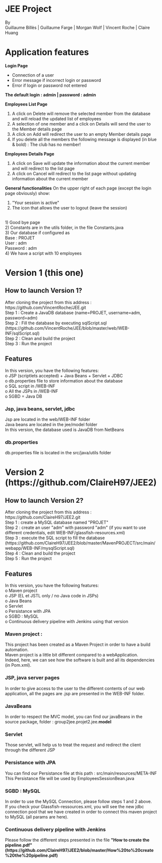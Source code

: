# JEE Project
By <br>
Guillaume Billès | Guillaume Farge | Morgan Wolf | Vincent Roche | Claire Huang<br>

<h1>Application features</h1>

<b>Login Page</b><br>
- Connection of a user <br>
- Error message if incorrect login or password <br>
- Error if login or password not entered <br>

<b>The default login : admin | password : admin</b>

<b>Employees List Page</b><br>
1) A click on Delete will remove the selected member from the database and will reload the updated list of employees<br>
2) A selection of one member and a click on Details will send the user to the Member details page<br>
3) A click on Add will redirect the user to an empty Member details page<br>
4) If you delete all the members the following message is displayed (in blue & bold) : The club has no member!<br> 

<b>Employees Details Page</b><br>
1) A click on Save will update the information about the current member and will redirect to the list page<br>
2) A click on Cancel will redirect to the list page without updating information about the current member<br>

<b>General functionalities</b>
On the upper right of each page (except the login page obviously) show: <br>
1) "Your session is active" <br>
2) The icon that allows the user to logout (leave the session)<br>
<br>
1) Good bye page<br>
2) Constants are in the utils folder, in the file Constants.java<br>
3) Our database if configured as <br>
Base : PROJET<br>
User : adm<br>
Password : adm<br>
4) We have a script with 10 employees<br>

<h1>Version 1 (this one)</h1>
<h2>How to launch Version 1?</h2>
After cloning the project from this address : https://github.com/VincentRoche/JEE.git<br>
Step 1 : Create a JavaDB database (name=PROJET, username=adm, password=adm)<br>
Step 2 : Fill the database by executing sqlScript.sql (https://github.com/VincentRoche/JEE/blob/master/web/WEB-INF/sqlScript.sql)<br>
Step 2 : Clean and build the project<br>
Step 3 : Run the project

<h2>Features</h2>
In this version, you have the following features: <br>
o JSP (scriptlets accepted) + Java Beans + Servlet + JDBC<br>
o db.properties file to store information about the database <br>
o SQL script in /WEB-INF<br>
o All the JSPs in /WEB-INF <br>
o SGBD = Java DB<br>

<h3>Jsp, java beans, servlet, jdbc</h3>
Jsp are located in the web/WEB-INF folder<br>
Java beans are located in the jee/model folder<br>
In this version, the database used is JavaDB from NetBeans
<h3>db.properties</h3>
db.properties file is located in the src/java/utils folder<br>


<h1>Version 2 (https://github.com/ClaireH97/JEE2)</h1>
<h2>How to launch Version 2?</h2>
After cloning the project from this address : https://github.com/ClaireH97/JEE2.git<br>
Step 1 : create a MySQL database named "PROJET"<br>
Step 2 : create an user "adm" with password "adm" (if you want to use different credentials, edit WEB-INF/glassfish-resources.xml)<br>
Step 3 : execute the SQL script to fill the database (https://github.com/ClaireH97/JEE2/blob/master/MavenPROJECT/src/main/webapp/WEB-INF/mysqlScript.sql)<br>
Step 4 : Clean and build the project<br>
Step 5 : Run the project

<h2>Features</h2>
In this version, you have the following features:<br>
o Maven project <br>
o JSP (EL et JSTL only / no Java code in JSPs)<br>
o Java Beans <br>
o Servlet <br>
o Persistance with JPA<br>
o SGBD : MySQL <br>
o Continuous delivery pipeline with Jenkins using that version<br>

<h3>Maven project :</h3>
This project has been created as a Maven Project in order to have a build automation.<br>
Maven project is a little bit different compared to a webApplication.<br>
Indeed, here, we can see how the software is built and all its dependencies (in Pom.xml).<br>

<h3>JSP, java server pages</h3>
In order to give access to the user to the different contents of our web application, all the pages are .jsp are presented in the WEB-INF folder.

<h3>JavaBeans</h3>
In order to respect the MVC model, you can find our javaBeans in the source package, folder : group2jee.projet2.jee.<b>model</b>

<h3>Servlet</h3>
Those servlet, will help us to treat the request and redirect the client through the different JSP 

<h3>Persistance with JPA </h3>
You can find our Persistance file at this path : src/main/resources/META-INF<br>
This Persistance file will be used by EmployeesSessionBean.java<br>

<h3>SGBD : MySQL</h3>
In order to use the MySQL Connection, please follow steps 1 and 2 above. <br>
If you check your Glassfish-ressources.xml, you will see the new jdbc connection pool that we have created in order to connect this maven project to MySQL (all params are here).

<h3>Continuous delivery pipeline with Jenkins</h3>
Please follow the different steps presented in the file <b>"How to create the pipeline.pdf" (https://github.com/ClaireH97/JEE2/blob/master/How%20to%20create%20the%20pipeline.pdf)</b>
